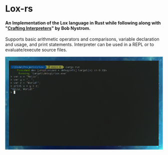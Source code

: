 # Lox-rs 
#### An Implementation of the Lox language in Rust while following along with "[Crafting Interpreters](https://craftinginterpreters.com/)" by Bob Nystrom.

Supports basic arithmetic operators and comparisons, variable declaration and usage, and print statements. Interpreter can be used in a REPL or to evaluate/execute source files.
  <p align="center">
    <img src="https://github.com/JPDye/Lox-rs/blob/statements/images/hq_repl_sc_1.png" />
  </p>
